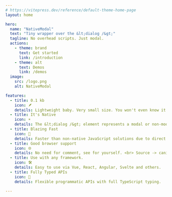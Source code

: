 ```yaml
---
# https://vitepress.dev/reference/default-theme-home-page
layout: home

hero:
  name: "NativeModal"
  text: "Tiny wrapper over the &lt;dialog /&gt;"
  tagline: No overhead scripts. Just modal.
  actions:
    - theme: brand
      text: Get started
      link: /introduction
    - theme: alt
      text: Demos
      link: /demos
  image:
    src: /logo.png
    alt: NativeModal

features:
  - title: 0.1 kb
    icon: 🪶
    details: Lightweight baby. Very small size. You won't even know it's installed.
  - title: It's Native
    icon: ☀️
    details: The &lt;dialog /&gt; element represents a modal or non-modal dialog box.
  - title: Blazing Fast
    icon: 🚀️
    details: Faster than non-native JavaScript solutions due to direct browser support.
  - title: Good browser support
    icon: 🌐
    details: No need for comment, see for yourself. <br> Source -> caniuse
  - title: Use with any framework.
    icon: 🛠️
    details: Easy to use via Vue, React, Angular, Svelte and others.
  - title: Fully Typed APIs
    icon: 🔑
    details: Flexible programmatic APIs with full TypeScript typing.

---
```

